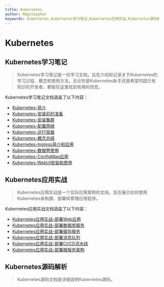 ```yaml
---
title: Kubernetes
author: MagicGopher
keywords: Kubernetes,Kubernetes学习笔记,Kubernetes应用实战,Kubernetes源码解析
---
```


# Kubernetes

## Kubernetes学习笔记

> Kubernetes学习笔记是一份学习文档，旨在介绍和记录关于Kubernetes的学习过程、概念和使用方法。无论你是Kubernetes新手还是希望巩固已有知识的开发者，都能在这里找到有用的信息。

Kubernetes学习笔记文档涵盖了以下内容：
- [Kubernetes-简介](./01-Kubernetes学习笔记/01-Kubernetes-简介.md)
- [Kubernetes-安装前的准备](./01-Kubernetes学习笔记/02-Kubernetes-安装前的准备.md)
- [Kubernetes-安装集群](./01-Kubernetes学习笔记/03-Kubernetes-安装集群.md)
- [Kubernetes-配置网络](./01-Kubernetes学习笔记/04-Kubernetes-配置网络.md)
- [Kubernetes-运行容器](./01-Kubernetes学习笔记/05-Kubernetes-运行容器.md)
- [Kubernetes-概念总结](./01-Kubernetes学习笔记/06-Kubernetes-概念总结.md)
- [Kubernetes-Ingress简介和应用](./01-Kubernetes学习笔记/07-Kubernetes-Ingress简介和应用.md)
- [Kubernetes-数据卷使用](./01-Kubernetes学习笔记/08-Kubernetes-数据卷使用.md)
- [Kubernetes-ConfigMap应用](./01-Kubernetes学习笔记/09-Kubernetes-ConfigMap应用.md)
- [Kubernetes-WebUI安装和使用](./01-Kubernetes学习笔记/10-Kubernetes-WebUI安装和使用.md)

## Kubernetes应用实战

> Kubernetes应用实战是一个实际应用案例的文档，旨在展示如何使用Kubernetes来构建、部署和管理应用程序。

Kubernetes应用实战文档涵盖了以下内容：
- [Kubernetes应用实战-部署Web应用]()
- [Kubernetes应用实战-部署数据库服务]()
- [Kubernetes应用实战-部署缓存服务]()
- [Kubernetes应用实战-部署消息队列]()
- [Kubernetes应用实战-部署CI/CD流水线]()
- [Kubernetes应用实战-部署微服务架构]()

## Kubernetes源码解析

> Kubernetes源码文档是详细说明Kubernetes源码。
